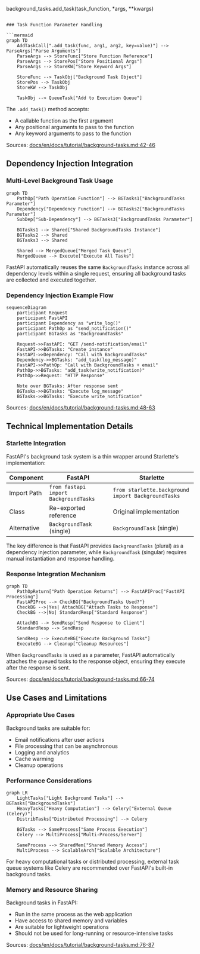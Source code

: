 background_tasks.add_task(task_function, *args, **kwargs)
```

### Task Function Parameter Handling

```mermaid
graph TD
    AddTaskCall[".add_task(func, arg1, arg2, key=value)"] --> ParseArgs["Parse Arguments"]
    ParseArgs --> StoreFunc["Store Function Reference"]
    ParseArgs --> StorePos["Store Positional Args"]
    ParseArgs --> StoreKW["Store Keyword Args"]
    
    StoreFunc --> TaskObj["Background Task Object"]
    StorePos --> TaskObj
    StoreKW --> TaskObj
    
    TaskObj --> QueueTask["Add to Execution Queue"]
```

The `.add_task()` method accepts:
- A callable function as the first argument
- Any positional arguments to pass to the function
- Any keyword arguments to pass to the function

Sources: [docs/en/docs/tutorial/background-tasks.md:42-46]()

## Dependency Injection Integration

### Multi-Level Background Task Usage

```mermaid
graph TD
    PathOp["Path Operation Function"] --> BGTasks1["BackgroundTasks Parameter"]
    Dependency["Dependency Function"] --> BGTasks2["BackgroundTasks Parameter"]
    SubDep["Sub-Dependency"] --> BGTasks3["BackgroundTasks Parameter"]
    
    BGTasks1 --> Shared["Shared BackgroundTasks Instance"]
    BGTasks2 --> Shared
    BGTasks3 --> Shared
    
    Shared --> MergedQueue["Merged Task Queue"]
    MergedQueue --> Execute["Execute All Tasks"]
```

FastAPI automatically reuses the same `BackgroundTasks` instance across all dependency levels within a single request, ensuring all background tasks are collected and executed together.

### Dependency Injection Example Flow

```mermaid
sequenceDiagram
    participant Request
    participant FastAPI
    participant Dependency as "write_log()"
    participant PathOp as "send_notification()"
    participant BGTasks as "BackgroundTasks"

    Request->>FastAPI: "GET /send-notification/email"
    FastAPI->>BGTasks: "Create instance"
    FastAPI->>Dependency: "Call with BackgroundTasks"
    Dependency->>BGTasks: "add_task(log_message)"
    FastAPI->>PathOp: "Call with BackgroundTasks + email"
    PathOp->>BGTasks: "add_task(write_notification)"
    PathOp->>Request: "HTTP Response"
    
    Note over BGTasks: After response sent
    BGTasks->>BGTasks: "Execute log_message"
    BGTasks->>BGTasks: "Execute write_notification"
```

Sources: [docs/en/docs/tutorial/background-tasks.md:48-63]()

## Technical Implementation Details

### Starlette Integration

FastAPI's background task system is a thin wrapper around Starlette's implementation:

| Component | FastAPI | Starlette |
|-----------|---------|-----------|
| Import Path | `from fastapi import BackgroundTasks` | `from starlette.background import BackgroundTasks` |
| Class | Re-exported reference | Original implementation |
| Alternative | `BackgroundTask` (single) | `BackgroundTask` (single) |

The key difference is that FastAPI provides `BackgroundTasks` (plural) as a dependency injection parameter, while `BackgroundTask` (singular) requires manual instantiation and response handling.

### Response Integration Mechanism

```mermaid
graph TD
    PathOpReturn["Path Operation Returns"] --> FastAPIProc["FastAPI Processing"]
    FastAPIProc --> CheckBG{"BackgroundTasks Used?"}
    CheckBG -->|Yes| AttachBG["Attach Tasks to Response"]
    CheckBG -->|No| StandardResp["Standard Response"]
    
    AttachBG --> SendResp["Send Response to Client"]
    StandardResp --> SendResp
    
    SendResp --> ExecuteBG["Execute Background Tasks"]
    ExecuteBG --> Cleanup["Cleanup Resources"]
```

When `BackgroundTasks` is used as a parameter, FastAPI automatically attaches the queued tasks to the response object, ensuring they execute after the response is sent.

Sources: [docs/en/docs/tutorial/background-tasks.md:66-74]()

## Use Cases and Limitations

### Appropriate Use Cases

Background tasks are suitable for:
- Email notifications after user actions
- File processing that can be asynchronous
- Logging and analytics
- Cache warming
- Cleanup operations

### Performance Considerations

```mermaid
graph LR
    LightTasks["Light Background Tasks"] --> BGTasks["BackgroundTasks"]
    HeavyTasks["Heavy Computation"] --> Celery["External Queue (Celery)"]
    DistribTasks["Distributed Processing"] --> Celery
    
    BGTasks --> SameProcess["Same Process Execution"]
    Celery --> MultiProcess["Multi-Process/Server"]
    
    SameProcess --> SharedMem["Shared Memory Access"]
    MultiProcess --> ScalableArch["Scalable Architecture"]
```

For heavy computational tasks or distributed processing, external task queue systems like Celery are recommended over FastAPI's built-in background tasks.

### Memory and Resource Sharing

Background tasks in FastAPI:
- Run in the same process as the web application
- Have access to shared memory and variables
- Are suitable for lightweight operations
- Should not be used for long-running or resource-intensive tasks

Sources: [docs/en/docs/tutorial/background-tasks.md:76-87]()
